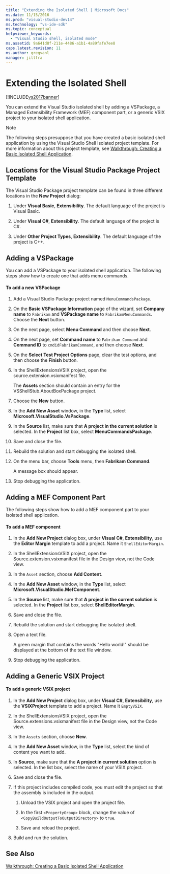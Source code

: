 ```yaml
---
title: "Extending the Isolated Shell | Microsoft Docs"
ms.date: 11/15/2016
ms.prod: "visual-studio-dev14"
ms.technology: "vs-ide-sdk"
ms.topic: conceptual
helpviewer_keywords: 
  - "Visual Studio shell, isolated mode"
ms.assetid: 9a641d8f-211e-4486-a1b1-4a89fafe7ee8
caps.latest.revision: 11
ms.author: gregvanl
manager: jillfra
---
```

# Extending the Isolated Shell
[!INCLUDE[vs2017banner](../includes/vs2017banner.md)]

You can extend the Visual Studio isolated shell by adding a VSPackage, a Managed Extensibility Framework (MEF) component part, or a generic VSIX project to your isolated shell application.  
  
> [!NOTE]
>  The following steps presuppose that you have created a basic isolated shell application by using the Visual Studio Shell Isolated project template. For more information about this project template, see [Walkthrough: Creating a Basic Isolated Shell Application](../extensibility/walkthrough-creating-a-basic-isolated-shell-application.md).  
  
## Locations for the Visual Studio Package Project Template  
 The Visual Studio Package project template can be found in three different locations in the **New Project** dialog:  
  
1. Under **Visual Basic**, **Extensibility**. The default language of the project is Visual Basic.  
  
2. Under **Visual C#**, **Extensibility**. The default language of the project is C#.  
  
3. Under **Other Project Types**, **Extensibility**. The default language of the project is C++.  
  
## Adding a VSPackage  
 You can add a VSPackage to your isolated shell application. The following steps show how to create one that adds menu commands.  
  
#### To add a new VSPackage  
  
1. Add a Visual Studio Package project named `MenuCommandsPackage`.  
  
2. On the **Basic VSPackage Information** page of the wizard, set **Company name** to `Fabrikam` and **VSPackage name** to `FabrikamMenuCommands`. Choose the **Next** button.  
  
3. On the next page, select **Menu Command** and then choose **Next**.  
  
4. On the next page, set **Command name** to `Fabrikam Command` and **Command ID** to `cmdidFabrikamCommand`, and then choose **Next**.  
  
5. On the **Select Test Project Options** page, clear the test options, and then choose the **Finish** button.  
  
6. In the ShellExtensionsVSIX project, open the source.extension.vsixmanifest file.  
  
     The **Assets** section should contain an entry for the VSShellStub.AboutBoxPackage project.  
  
7. Choose the **New** button.  
  
8. In the **Add New Asset** window, in the **Type** list, select **Microsoft.VisualStudio.VsPackage**.  
  
9. In the **Source** list, make sure that **A project in the current solution** is selected. In the **Project** list box, select **MenuCommandsPackage**.  
  
10. Save and close the file.  
  
11. Rebuild the solution and start debugging the isolated shell.  
  
12. On the menu bar, choose **Tools** menu, then **Fabrikam Command**.  
  
     A message box should appear.  
  
13. Stop debugging the application.  
  
## Adding a MEF Component Part  
 The following steps show how to add a MEF component part to your isolated shell application.  
  
#### To add a MEF component  
  
1. In the **Add New Project** dialog box, under **Visual C#**, **Extensibility**, use the **Editor Margin** template to add a project. Name it `ShellEditorMargin`.  
  
2. In the ShellExtensionsVSIX project, open the Source.extension.vsixmanifest file in the Design view, not the Code view.  
  
3. In the `Asset` section, choose **Add Content**.  
  
4. In the **Add New Asset** window, in the **Type** list, select **Microsoft.VisualStudio.MefComponent**.  
  
5. In the **Source** list, make sure that **A project in the current solution** is selected. In the **Project** list box, select **ShellEditorMargin**.  
  
6. Save and close the file.  
  
7. Rebuild the solution and start debugging the isolated shell.  
  
8. Open a text file.  
  
     A green margin that contains the words "Hello world!" should be displayed at the bottom of the text file window.  
  
9. Stop debugging the application.  
  
## Adding a Generic VSIX Project  
  
#### To add a generic VSIX project  
  
1. In the **Add New Project** dialog box, under **Visual C#**, **Extensibility**, use the **VSIXProject** template to add a project. Name it `EmptyVSIX`.  
  
2. In the ShellExtensionsVSIX project, open the Source.extensions.vsixmanifest file in the Design view, not the Code view.  
  
3. In the `Assets` section, choose **New**.  
  
4. In the **Add New Asset** window, in the **Type** list, select the kind of content you want to add.  
  
5. In **Source**, make sure that the **A project in current solution** option is selected. In the list box, select the name of your VSIX project.  
  
6. Save and close the file.  
  
7. If this project includes compiled code, you must edit the project so that the assembly is included in the output.  
  
    1.  Unload the VSIX project and open the project file.  
  
    2.  In the first `<PropertyGroup>` block, change the value of `<CopyBuildOutputToOutputDirectory>` to `true`.  
  
    3.  Save and reload the project.  
  
8. Build and run the solution.  
  
## See Also  
 [Walkthrough: Creating a Basic Isolated Shell Application](../extensibility/walkthrough-creating-a-basic-isolated-shell-application.md)
